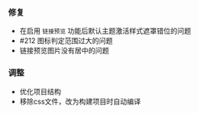 ### 修复

- 在启用 `链接预览` 功能后默认主题激活样式遮罩错位的问题
- #212 图标判定范围过大的问题
- 链接预览图片没有居中的问题

### 调整

- 优化项目结构
- 移除css文件，改为构建项目时自动编译